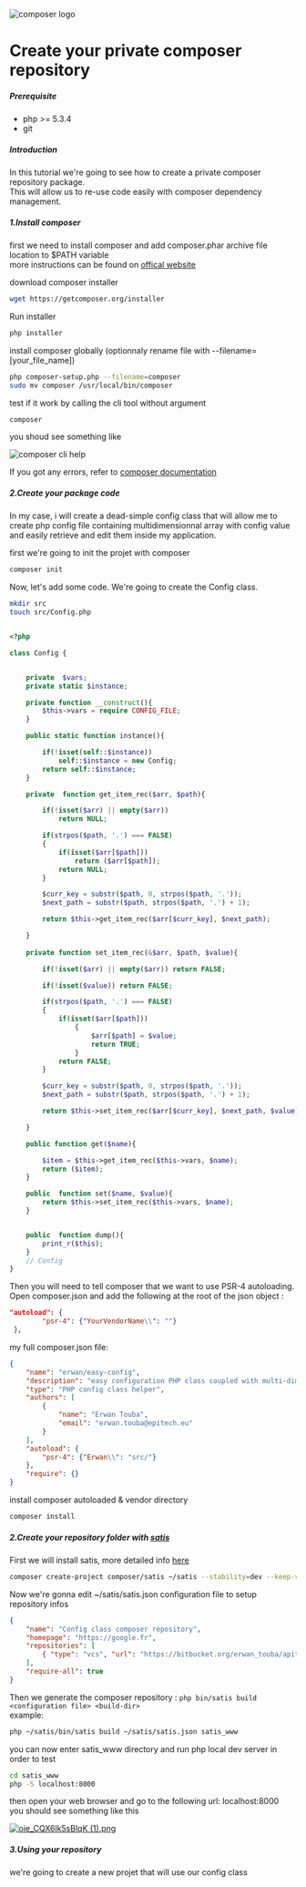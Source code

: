 ![composer logo](https://getcomposer.org/img/logo-composer-transparent2.png)

# Create your private composer repository


##### Prerequisite

 * php >= 5.3.4
 * git


##### Introduction

In this tutorial we're going to see how to create a private composer repository package.\
This will allow us to re-use code easily with composer dependency management.



##### 1.Install composer

first we need to install composer and add composer.phar archive file location to $PATH variable\
more instructions can be found on [offical website](https://getcomposer.org/)

download composer installer
```bash
wget https://getcomposer.org/installer
```

Run installer
```bash
php installer
```

install composer globally (optionnaly rename file with --filename=[your_file_name])

```bash
php composer-setup.php --filename=composer
sudo mv composer /usr/local/bin/composer
```

test if it work by calling the cli tool without argument

```bash
composer
```

you shoud see something like

![composer cli help](https://community.1and1.com/wp-content/uploads/2015/04/Composer.png)

If you got any errors, refer to [composer documentation](https://getcomposer.org/doc/00-intro.md)


##### 2.Create your package code

In my case, i will create a dead-simple config class that will allow me to create php config file containing multidimensionnal array with config value and easily retrieve and edit them inside my application.

first we're going to init the projet with composer 


```bash
composer init
```

Now, let's add some code.
We're going to create the Config class.


```bash
mkdir src
touch src/Config.php
```


```php

<?php

class Config {


	private  $vars;
	private static $instance;

	private function __construct(){
		$this->vars = require CONFIG_FILE;
	}

	public static function instance(){

		if(!isset(self::$instance))
			self::$instance = new Config;
		return self::$instance;
	}

	private  function get_item_rec($arr, $path){

		if(!isset($arr) || empty($arr))
			return NULL;	

		if(strpos($path, '.') === FALSE)
		{
			if(isset($arr[$path]))
				return ($arr[$path]);
			return NULL;
		}

		$curr_key = substr($path, 0, strpos($path, '.'));
		$next_path = substr($path, strpos($path, '.') + 1);

		return $this->get_item_rec($arr[$curr_key], $next_path);

	}
 	
	private function set_item_rec(&$arr, $path, $value){

		if(!isset($arr) || empty($arr))	return FALSE;

		if(!isset($value)) return FALSE;

		if(strpos($path, '.') === FALSE)
		{
			if(isset($arr[$path]))
				{
					$arr[$path] = $value;
					return TRUE;
				}
			return FALSE;
		}

		$curr_key = substr($path, 0, strpos($path, '.'));
		$next_path = substr($path, strpos($path, '.') + 1);

		return $this->set_item_rec($arr[$curr_key], $next_path, $value);

	}

	public function get($name){

		$item = $this->get_item_rec($this->vars, $name);
		return ($item);
	}

	public  function set($name, $value){
		return $this->set_item_rec($this->vars, $name);
	}


	public  function dump(){
		print_r($this);
	}
	// Config
}


```



Then you will need to tell composer that we want to use PSR-4 autoloading.\
Open composer.json and add the following at the root of the json object :

```json
"autoload": {
        "psr-4": {"YourVendorName\\": ""}
 },
```

my full composer.json file:


```json
{
    "name": "erwan/easy-config",
    "description": "easy configuration PHP class coupled with multi-dimensional array config php file",
    "type": "PHP config class helper",
    "authors": [
        {
            "name": "Erwan Touba",
            "email": "erwan.touba@epitech.eu"
        }
    ],
    "autoload": {
        "psr-4": {"Erwan\\": "src/"}
    },
    "require": {}
}
```


install composer autoloaded & vendor directory


```bash
composer install
```


##### 2.Create your repository folder with [satis](https://github.com/composer/satis)

First we will install satis, more detailed info [here](https://getcomposer.org/doc/articles/handling-private-packages-with-satis.md#satis)

```bash
composer create-project composer/satis ~/satis --stability=dev --keep-vcs
```

Now we're gonna edit ~/satis/satis.json configuration file to setup repository infos


```json
{
    "name": "Config class composer repository",
    "homepage": "https://google.fr",
    "repositories": [
        { "type": "vcs", "url": "https://bitbucket.org/erwan_touba/apitech.git" }
    ],
    "require-all": true
}
```


Then we generate the composer repository : ```php bin/satis build <configuration file> <build-dir> ```\
example:
```bash
php ~/satis/bin/satis build ~/satis/satis.json satis_www
```


you can now enter satis_www directory and run php local dev server in order to test

```bash
cd satis_www
php -S localhost:8000 
```

then open your web browser and go to the following url: localhost:8000\
you should see something like this

[![oie_CQX6lk5sBlqK (1).png](https://s17.postimg.org/ein8rtcjz/oie_CQX6lk5s_Blq_K_1.png)](https://postimg.org/image/ospnr22ff/)


##### 3.Using your repository


we're going to create a new projet that will use our config class